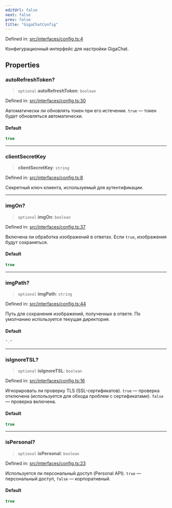 ```yaml
---
editUrl: false
next: false
prev: false
title: "GigaChatConfig"
---
```


Defined in: [src/interfaces/config.ts:4](https://github.com/zloishavrin/gigachat-node/blob/2cd93ba574de8045adaf64a14aee346c2a22e99e/src/interfaces/config.ts#L4)

Конфигурационный интерфейс для настройки GigaChat.

## Properties

### autoRefreshToken?

> `optional` **autoRefreshToken**: `boolean`

Defined in: [src/interfaces/config.ts:30](https://github.com/zloishavrin/gigachat-node/blob/2cd93ba574de8045adaf64a14aee346c2a22e99e/src/interfaces/config.ts#L30)

Автоматически ли обновлять токен при его истечении.
`true` — токен будет обновляться автоматически.

#### Default

```ts
true
```

***

### clientSecretKey

> **clientSecretKey**: `string`

Defined in: [src/interfaces/config.ts:8](https://github.com/zloishavrin/gigachat-node/blob/2cd93ba574de8045adaf64a14aee346c2a22e99e/src/interfaces/config.ts#L8)

Секретный ключ клиента, используемый для аутентификации.

***

### imgOn?

> `optional` **imgOn**: `boolean`

Defined in: [src/interfaces/config.ts:37](https://github.com/zloishavrin/gigachat-node/blob/2cd93ba574de8045adaf64a14aee346c2a22e99e/src/interfaces/config.ts#L37)

Включена ли обработка изображений в ответах.
Если `true`, изображения будут сохраняться.

#### Default

```ts
true
```

***

### imgPath?

> `optional` **imgPath**: `string`

Defined in: [src/interfaces/config.ts:44](https://github.com/zloishavrin/gigachat-node/blob/2cd93ba574de8045adaf64a14aee346c2a22e99e/src/interfaces/config.ts#L44)

Путь для сохранения изображений, полученных в ответе.
По умолчанию используется текущая директория.

#### Default

```ts
"."
```

***

### isIgnoreTSL?

> `optional` **isIgnoreTSL**: `boolean`

Defined in: [src/interfaces/config.ts:16](https://github.com/zloishavrin/gigachat-node/blob/2cd93ba574de8045adaf64a14aee346c2a22e99e/src/interfaces/config.ts#L16)

Игнорировать ли проверку TLS (SSL-сертификатов).
`true` — проверка отключена (используется для обхода проблем с сертификатами).
`false` — проверка включена.

#### Default

```ts
true
```

***

### isPersonal?

> `optional` **isPersonal**: `boolean`

Defined in: [src/interfaces/config.ts:23](https://github.com/zloishavrin/gigachat-node/blob/2cd93ba574de8045adaf64a14aee346c2a22e99e/src/interfaces/config.ts#L23)

Используется ли персональный доступ (Personal API).
`true` — персональный доступ, `false` — корпоративный.

#### Default

```ts
true
```
